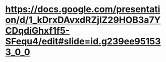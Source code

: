 # https://docs.google.com/presentation/d/1_kDrxDAvxdRZjIZ29HOB3a7YCDqdiGhxf1f5-SFequ4/edit#slide=id.g239ee951533_0_0
